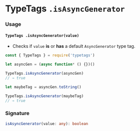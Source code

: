 # TypeTags `.isAsyncGenerator`

### Usage

#### `TypeTags .isAsyncGenerator(value)`

- Checks if `value` **is** or **has** a default `AsyncGenerator` type tag.

```js
const { TypeTags } = require('typetags')

let asyncGen = (async function* () {})()

TypeTags.isAsyncGenerator(asyncGen)
// → true

let maybeTag = asyncGen.toString()

TypeTags.isAsyncGenerator(maybeTag)
// → true
```

### Signature

```ts
isAsyncGenerator(value: any): boolean
```

